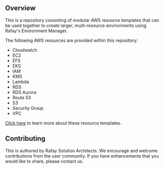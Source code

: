 ## Overview

This is a repository consisting of modular AWS resource templates that can be used together to create larger, multi-resource environments using Rafay's Environment Manager. 

The following AWS resources are provided within this repository:

- Cloudwatch
- EC2
- EFS
- EKS
- IAM
- KMS
- Lambda
- RDS
- RDS Aurora
- Route 53
- S3
- Security Group
- VPC

[Click here](https://docs.rafay.co/learn/quickstart/eaas/aws/101/overview/) to learn more about these resource templates. 

## Contributing
This is authored by Rafay Solution Architects. We encourage and welcome contributions from the user community. If you have enhancements that you would like to share, please contact us. 
